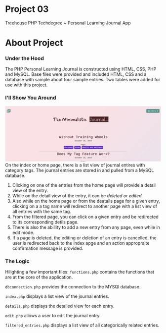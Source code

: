 # Project 03
 Treehouse PHP Techdegree ~ Personal Learning Journal App

# About Project
### Under the Hood
The PHP Personal Learning Journal is constructed using HTML, CSS, PHP and MySQL. Base files were provided and included HTML, CSS and a database with sample about four sample entries. Two tables were added for use with this project.


### I'll Show You Around
![screenshot of the home page](img/screenshot.png)
On the index or home page, there is a list view of journal entires with category tags. The journal entries are stored in and pulled from a MySQL database. 
1. Clicking on one of the entries from the home page will provide a detail view of the entry. 
2. While on the detail view of the entry, it can be *deleted or edited.*
3. Also while on the home page or from the deatails page for a given entry, clicking on a a tag name will redirect to another page with a list view of all entries with the same tag. 
4. From the filtered page, you can click on a given entry and be redirected to its corresponding detils page.
5. There is also the abillity to add a new entry from any page, even while in edit mode.
6. If a page is deleted, the editing or deletion of an entry is cancelled, the user is redirected back to the index apge and an action appropraite confirmation message is provided. 


### The Logic
Hilighting a few important files:
```functions.php``` contains the functions that are at the core of the application.

```dbconnection.php``` provides the connection to the MYSQl database.

```index.php``` displays a list view of the journal entries.

```details.php``` displays the detailed view for each entry.

```edit.php``` allows a user to edit the journal entry.

```filtered_entries.php``` displays a list view of all categorically related entries.